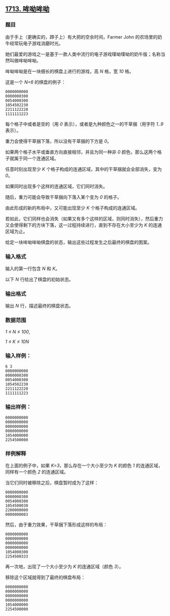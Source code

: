 ## [1713. 哞呦哞呦](https://www.acwing.com/problem/content/1715/)

### 题目

由于手上（更确实的，蹄子上）有大把的空余时间，Farmer John 的农场里的奶牛经常玩电子游戏消磨时光。

她们最爱的游戏之一是基于一款人类中流行的电子游戏噗呦噗呦的奶牛版；名称当然叫做哞呦哞呦。

哞呦哞呦是在一块细长的棋盘上进行的游戏，高 *N* 格，宽 *10* 格。

这是一个 *N=6* 的棋盘的例子：

```
0000000000
0000000300
0054000300
1054502230
2211122220
1111111223
```

每个格子中或者是空的（用 *0* 表示），或者是九种颜色之一的干草捆（用字符 *1..9* 表示）。

重力会使得干草捆下落，所以没有干草捆的下方是 *0*。

如果两个格子水平或垂直方向直接相邻，并且为同一种非 *0* 颜色，那么这两个格子就属于同一个连通区域。

任意时刻出现至少 *K* 个格子构成的连通区域，其中的干草捆就会全部消失，变为 *0*。

如果同时出现多个这样的连通区域，它们同时消失。

随后，重力可能会导致干草捆向下落入某个变为 *0* 的格子。

由此形成的新的布局中，又可能出现至少 *K* 个格子构成的连通区域。

若如此，它们同样也会消失（如果又有多个这样的区域，则同时消失），然后重力又会使得剩下的方块下落，这一过程持续进行，直到不存在大小至少为 *K* 的连通区域为止。

给定一块哞呦哞呦棋盘的状态，输出这些过程发生之后最终的棋盘的图案。

### 输入格式

输入的第一行包含 *N* 和 *K*。

以下 *N* 行给出了棋盘的初始状态。

### 输出格式

输出 *N* 行，描述最终的棋盘状态。

### 数据范围

*1 ≤ N ≤ 100*,

*1 ≤ K ≤ 10N*

### 输入样例：

```
6 3
0000000000
0000000300
0054000300
1054502230
2211122220
1111111223
```

### 输出样例：

```
0000000000
0000000000
0000000000
0000000000
1054000000
2254500000
```

### 样例解释

在上面的例子中，如果 *K=3*，那么存在一个大小至少为 *K* 的颜色 *1* 的连通区域，同样有一个颜色 *2* 的连通区域。

当它们同时被移除之后，棋盘暂时成为了这样：

```
0000000000
0000000300
0054000300
1054500030
2200000000
0000000003
```

然后，由于重力效果，干草捆下落形成这样的布局：

```
0000000000
0000000000
0000000000
0000000000
1054000300
2254500333
```

再一次地，出现了一个大小至少为 *K* 的连通区域（颜色 *3*）。

移除这个区域就得到了最终的棋盘布局：

```
0000000000
0000000000
0000000000
0000000000
1054000000
2254500000
```
